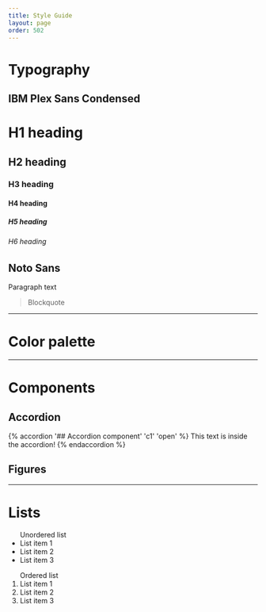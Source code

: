 ```yaml
---
title: Style Guide
layout: page
order: 502
---
```

# Typography

## IBM Plex Sans Condensed
<h1>H1 heading</h1>
<h2>H2 heading</h2>
<h3>H3 heading</h3>
<h4>H4 heading</h4>
<h5>H5 heading</h5>
<h6>H6 heading</h6>

## Noto Sans
<p>Paragraph text</p>

> Blockquote


---

# Color palette

---

# Components

## Accordion
{% accordion '## Accordion component' 'c1' 'open' %}
  This text is inside the accordion!
{% endaccordion %}

## Figures


---
# Lists

<ul>Unordered list
    <li>List item 1</li>
    <li>List item 2</li>
    <li>List item 3</li>
</ul>

<ol>Ordered list
    <li>List item 1</li>
    <li>List item 2</li>
    <li>List item 3</li>
</ol>



